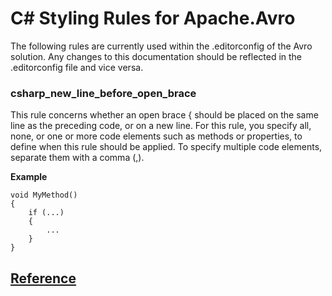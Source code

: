 # C# Styling Rules for Apache.Avro

The following rules are currently used within the .editorconfig of the Avro solution.  Any changes to this documentation should be reflected in the .editorconfig file and vice versa.

### csharp_new_line_before_open_brace

This rule concerns whether an open brace { should be placed on the same line as the preceding code, or on a new line. For this rule, you specify all, none, or one or more code elements such as methods or properties, to define when this rule should be applied. To specify multiple code elements, separate them with a comma (,).

**Example**
```
void MyMethod()
{
    if (...)
    {
        ...
    }
}
```
[Reference](https://docs.microsoft.com/en-us/dotnet/fundamentals/code-analysis/style-rules/formatting-rules#csharp_new_line_before_open_brace)
---
